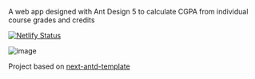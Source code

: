 A web app designed with Ant Design 5 to calculate CGPA from individual course grades and credits

[![Netlify Status](https://api.netlify.com/api/v1/badges/8315ebf0-ab1e-42fa-80a6-59394d8a56d6/deploy-status)](https://app.netlify.com/sites/ak358-cgpa-calculator/deploys)

![image](https://github.com/adikul358/cgpa-calculator/assets/38763258/15cfc6c0-7365-4053-a2e6-a6867cbad2d0)

Project based on [next-antd-template](https://github.com/adikul350/next-antd-template)
